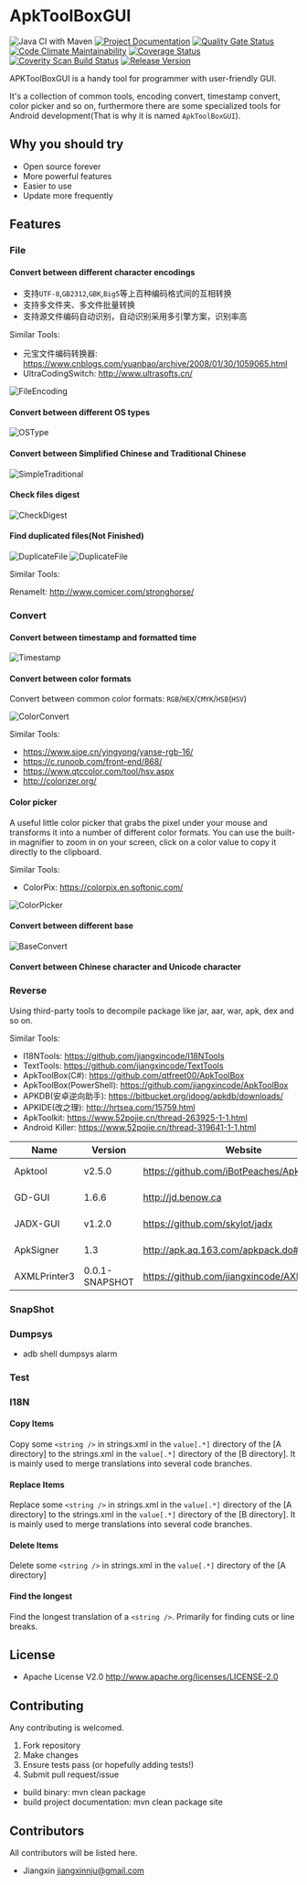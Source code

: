 # ApkToolBoxGUI

![Java CI with Maven](https://github.com/jiangxincode/ApkToolBoxGUI/workflows/Java%20CI%20with%20Maven/badge.svg)
[![Project Documentation](https://img.shields.io/badge/Aloys-Project%20Documentation-green.svg)](https://jiangxincode.github.io/ApkToolBoxGUI)
[![Quality Gate Status](https://sonarcloud.io/api/project_badges/measure?project=jiangxincode_ApkToolBoxGUI&metric=alert_status)](https://sonarcloud.io/dashboard?id=jiangxincode_ApkToolBoxGUI)
[![Code Climate Maintainability](https://api.codeclimate.com/v1/badges/fb8d289a4b0ee14f9d8b/maintainability)](https://codeclimate.com/github/jiangxincode/ApkToolBoxGUI/maintainability)
[![Coverage Status](https://coveralls.io/repos/github/jiangxincode/ApkToolBoxGUI/badge.svg?branch=master)](https://coveralls.io/github/jiangxincode/ApkToolBoxGUI?branch=master)
[![Coverity Scan Build Status](https://scan.coverity.com/projects/19016/badge.svg)](https://scan.coverity.com/projects/jiangxincode-apktoolboxgui)
[![Release Version](https://img.shields.io/github/v/release/jiangxincode/ApkToolBoxGUI?include_prereleases&sort=semver)](https://github.com/jiangxincode/ApkToolBoxGUI/releases/latest)


APKToolBoxGUI is a handy tool for programmer with user-friendly GUI. 

It's a collection of common tools, encoding convert, timestamp convert, color picker and so on, furthermore there are some specialized tools for Android development(That is why it is named `ApkToolBoxGUI`).

## Why you should try

* Open source forever
* More powerful features
* Easier to use
* Update more frequently

## Features

### File

#### Convert between different character encodings

* 支持`UTF-8`,`GB2312`,`GBK`,`Big5`等上百种编码格式间的互相转换
* 支持多文件夹、多文件批量转换
* 支持源文件编码自动识别，自动识别采用多引擎方案，识别率高

Similar Tools:

* 元宝文件编码转换器: <https://www.cnblogs.com/yuanbao/archive/2008/01/30/1059065.html>
* UltraCodingSwitch: <http://www.ultrasofts.cn/>

![FileEncoding](https://raw.githubusercontent.com/wiki/jiangxincode/ApkToolBoxGUI/FileEncoding_01.png)

#### Convert between different OS types

![OSType](https://raw.githubusercontent.com/wiki/jiangxincode/ApkToolBoxGUI/OSType_01.png)

#### Convert between Simplified Chinese and Traditional Chinese

![SimpleTraditional](https://raw.githubusercontent.com/wiki/jiangxincode/ApkToolBoxGUI/SimpleTraditional_01.png)

#### Check files digest

![CheckDigest](https://raw.githubusercontent.com/wiki/jiangxincode/ApkToolBoxGUI/CheckDigest_01.png)

#### Find duplicated files(Not Finished)

![DuplicateFile](https://raw.githubusercontent.com/wiki/jiangxincode/ApkToolBoxGUI/DuplicateFile_01.png)
![DuplicateFile](https://raw.githubusercontent.com/wiki/jiangxincode/ApkToolBoxGUI/DuplicateFile_02.png)

Similar Tools:

RenameIt: <http://www.comicer.com/stronghorse/>

### Convert

#### Convert between timestamp and formatted time

![Timestamp](https://raw.githubusercontent.com/wiki/jiangxincode/ApkToolBoxGUI/Timestamp_01.png)

#### Convert between color formats

Convert between common color formats: `RGB`/`HEX`/`CMYK`/`HSB`(`HSV`)

![ColorConvert](https://raw.githubusercontent.com/wiki/jiangxincode/ApkToolBoxGUI/ColorConvert_01.png)

Similar Tools:

* <https://www.sioe.cn/yingyong/yanse-rgb-16/>
* <https://c.runoob.com/front-end/868/>
* <https://www.qtccolor.com/tool/hsv.aspx>
* <http://colorizer.org/>

#### Color picker

A useful little color picker that grabs the pixel under your mouse and transforms it into a number of different color formats. You can use the built-in magnifier to zoom in on your screen, click on a color value to copy it directly to the clipboard.

Similar Tools:

* ColorPix: <https://colorpix.en.softonic.com/>

![ColorPicker](https://raw.githubusercontent.com/wiki/jiangxincode/ApkToolBoxGUI/ColorPicker_01.png)

#### Convert between different base

![BaseConvert](https://raw.githubusercontent.com/wiki/jiangxincode/ApkToolBoxGUI/BaseConvert_01.png)

#### Convert between Chinese character and Unicode character

### Reverse

Using third-party tools to decompile package like jar, aar, war, apk, dex and so on.

Similar Tools:

* I18NTools: <https://github.com/jiangxincode/I18NTools>
* TextTools: <https://github.com/jiangxincode/TextTools>
* ApkToolBox(C#): <https://github.com/qtfreet00/ApkToolBox>
* ApkToolBox(PowerShell): <https://github.com/jiangxincode/ApkToolBox>
* APKDB(安卓逆向助手): <https://bitbucket.org/idoog/apkdb/downloads/>
* APKIDE(改之理): <http://hrtsea.com/15759.html>
* ApkToolkit: <https://www.52pojie.cn/thread-263925-1-1.html>
* Android Killer: <https://www.52pojie.cn/thread-319641-1-1.html>

| Name | Version | Website | License
| ------ | ------ | ------ | ------ |
| Apktool | v2.5.0 | <https://github.com/iBotPeaches/Apktool> | Apache 2.0 |
| GD-GUI | 1.6.6 | <http://jd.benow.ca> | GNU GPL v3 |
| JADX-GUI | v1.2.0 | <https://github.com/skylot/jadx> | Apache 2.0 |
| ApkSigner | 1.3 | <http://apk.aq.163.com/apkpack.do#download> | Apache 2.0 |
| AXMLPrinter3 | 0.0.1-SNAPSHOT | <https://github.com/jiangxincode/AXMLPrinter3> | Apache 2.0 |

### SnapShot

### Dumpsys

* adb shell dumpsys alarm

### Test

### I18N

#### Copy Items

Copy some `<string />` in strings.xml in the `value[.*]` directory of the [A directory] to the strings.xml in the `value[.*]` directory of the [B directory]. It is mainly used to merge translations into several code branches.

#### Replace Items

Replace some `<string />` in strings.xml in the `value[.*]` directory of the [A directory] to the strings.xml in the `value[.*]` directory of the [B directory]. It is mainly used to merge translations into several code branches.

#### Delete Items

Delete some `<string />` in strings.xml in the `value[.*]` directory of the [A directory]

#### Find the longest

Find the longest translation of a `<string />`. Primarily for finding cuts or line breaks.

## License

* Apache License V2.0 <http://www.apache.org/licenses/LICENSE-2.0>

## Contributing

Any contributing is welcomed.

1. Fork repository
2. Make changes
3. Ensure tests pass (or hopefully adding tests!)
4. Submit pull request/issue

* build binary: mvn clean package
* build project documentation: mvn clean package site

## Contributors

All contributors will be listed here.

* Jiangxin <jiangxinnju@gmail.com>
